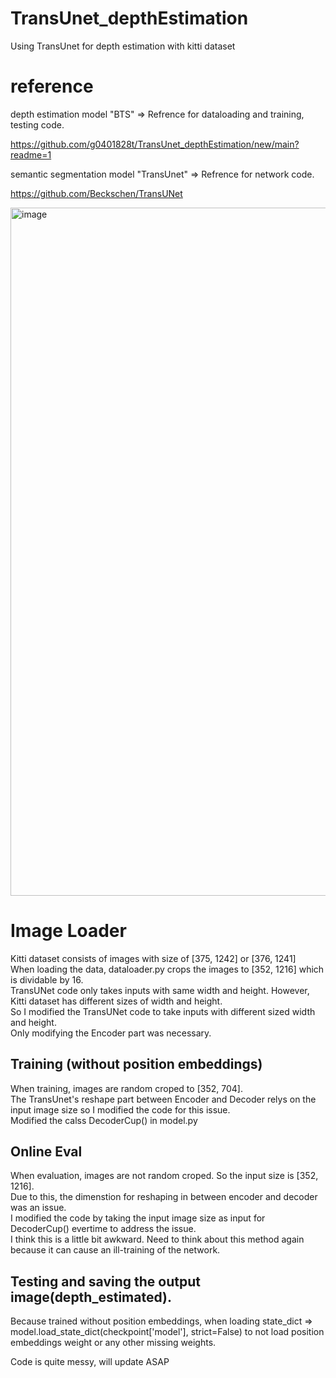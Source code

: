 # TransUnet_depthEstimation
Using TransUnet for depth estimation with kitti dataset

# reference
depth estimation model "BTS" => Refrence for dataloading and training, testing code.

https://github.com/g0401828t/TransUnet_depthEstimation/new/main?readme=1

semantic segmentation model "TransUnet" => Refrence for network code.

https://github.com/Beckschen/TransUNet

<img width="1101" alt="image" src="https://user-images.githubusercontent.com/55650445/128836980-5f419cd3-d213-406b-9a2c-6dd7efe52732.png">


# Image Loader
Kitti dataset consists of images with size of [375, 1242] or [376, 1241]  
When loading the data, dataloader.py crops the images to [352, 1216] which is dividable by 16.  
TransUNet code only takes inputs with same width and height. However, Kitti dataset has different sizes of width and height.  
So I modified the TransUNet code to take inputs with different sized width and height.  
Only modifying the Encoder part was necessary.  
## Training (without position embeddings)
When training, images are random croped to [352, 704].  
The TransUnet's reshape part between Encoder and Decoder relys on the input image size so I modified the code for this issue.  
Modified the calss DecoderCup() in model.py
## Online Eval
When evaluation, images are not random croped. So the input size is [352, 1216].  
Due to this, the dimenstion for reshaping in between encoder and decoder was an issue.  
I modified the code by taking the input image size as input for DecoderCup() evertime to address the issue.  
I think this is a little bit awkward. Need to think about this method again because it can cause an ill-training of the network.
## Testing and saving the output image(depth_estimated).
Because trained without position embeddings,
when loading state_dict => model.load_state_dict(checkpoint['model'], strict=False)
to not load position embeddings weight or any other missing weights.

Code is quite messy, will update ASAP
